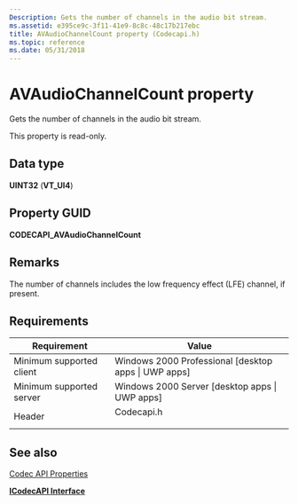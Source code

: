 ```yaml
---
Description: Gets the number of channels in the audio bit stream.
ms.assetid: e395ce9c-3f11-41e9-8c8c-48c17b217ebc
title: AVAudioChannelCount property (Codecapi.h)
ms.topic: reference
ms.date: 05/31/2018
---
```


# AVAudioChannelCount property

Gets the number of channels in the audio bit stream.

This property is read-only.

## Data type

**UINT32** (**VT\_UI4**)

## Property GUID

**CODECAPI\_AVAudioChannelCount**

## Remarks

The number of channels includes the low frequency effect (LFE) channel, if present.

## Requirements



| Requirement | Value |
|-------------------------------------|---------------------------------------------------------------------------------------|
| Minimum supported client<br/> | Windows 2000 Professional \[desktop apps \| UWP apps\]<br/>                     |
| Minimum supported server<br/> | Windows 2000 Server \[desktop apps \| UWP apps\]<br/>                           |
| Header<br/>                   | <dl> <dt>Codecapi.h</dt> </dl> |



## See also

<dl> <dt>

[Codec API Properties](codec-api-properties.md)
</dt> <dt>

[**ICodecAPI Interface**](/windows/desktop/api/Strmif/nn-strmif-icodecapi)
</dt> </dl>

 

 




